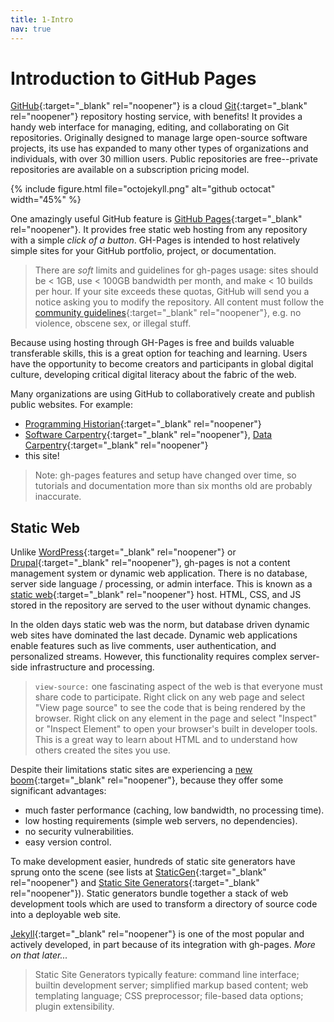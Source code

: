 ```yaml
---
title: 1-Intro
nav: true
---
```


# Introduction to GitHub Pages

[GitHub](https://github.com/){:target="_blank" rel="noopener"} is a cloud [Git](https://git-scm.com/){:target="_blank" rel="noopener"} repository hosting service, with benefits!
It provides a handy web interface for managing, editing, and collaborating on Git repositories.
Originally designed to manage large open-source software projects, its use has expanded to many other types of organizations and individuals, with over 30 million users.
Public repositories are free--private repositories are available on a subscription pricing model.

{% include figure.html file="octojekyll.png" alt="github octocat" width="45%" %}

One amazingly useful GitHub feature is [GitHub Pages](https://pages.github.com/){:target="_blank" rel="noopener"}.
It provides free static web hosting from any repository with a simple *click of a button*.
GH-Pages is intended to host relatively simple sites for your GitHub portfolio, project, or documentation.

> There are *soft* limits and guidelines for gh-pages usage: sites should be < 1GB, use < 100GB bandwidth per month, and make < 10 builds per hour.
> If your site exceeds these quotas, GitHub will send you a notice asking you to modify the repository.
> All content must follow the [community guidelines](https://help.github.com/articles/github-community-guidelines/){:target="_blank" rel="noopener"}, e.g. no violence, obscene sex, or illegal stuff.

Because using hosting through GH-Pages is free and builds valuable transferable skills, this is a great option for teaching and learning.
Users have the opportunity to become creators and participants in global digital culture, developing critical digital literacy about the fabric of the web.

Many organizations are using GitHub to collaboratively create and publish public websites. 
For example:

- [Programming Historian](http://programminghistorian.org/){:target="_blank" rel="noopener"}
- [Software Carpentry](https://software-carpentry.org/){:target="_blank" rel="noopener"}, [Data Carpentry](http://www.datacarpentry.org/){:target="_blank" rel="noopener"}
- this site!

> Note: gh-pages features and setup have changed over time, so tutorials and documentation more than six months old are probably inaccurate.

## Static Web

Unlike [WordPress](https://wordpress.com/){:target="_blank" rel="noopener"} or [Drupal](https://www.drupal.org/){:target="_blank" rel="noopener"}, gh-pages is not a content management system or dynamic web application.
There is no database, server side language / processing, or admin interface.
This is known as a [static web](https://en.wikipedia.org/wiki/Static_web_page){:target="_blank" rel="noopener"} host. 
HTML, CSS, and JS stored in the repository are served to the user without dynamic changes.

In the olden days static web was the norm, but database driven dynamic web sites have dominated the last decade.
Dynamic web applications enable features such as live comments, user authentication, and personalized streams. 
However, this functionality requires complex server-side infrastructure and processing.

> `view-source:` one fascinating aspect of the web is that everyone must share code to participate. 
> Right click on any web page and select "View page source" to see the code that is being rendered by the browser.
> Right click on any element in the page and select "Inspect" or "Inspect Element" to open your browser's built in developer tools.
> This is a great way to learn about HTML and to understand how others created the sites you use.

Despite their limitations static sites are experiencing a [new boom](https://www.smashingmagazine.com/2015/11/modern-static-website-generators-next-big-thing/){:target="_blank" rel="noopener"}, because they offer some significant advantages:
- much faster performance (caching, low bandwidth, no processing time).
- low hosting requirements (simple web servers, no dependencies).
- no security vulnerabilities.
- easy version control.

To make development easier, hundreds of static site generators have sprung onto the scene (see lists at [StaticGen](https://www.staticgen.com/){:target="_blank" rel="noopener"} and [Static Site Generators](https://staticsitegenerators.net/){:target="_blank" rel="noopener"}).
Static generators bundle together a stack of web development tools which are used to transform a directory of source code into a deployable web site.

[Jekyll](https://jekyllrb.com/){:target="_blank" rel="noopener"} is one of the most popular and actively developed, in part because of its integration with gh-pages.
*More on that later...*

> Static Site Generators typically feature: command line interface; builtin development server; simplified markup based content; web templating language; CSS preprocessor; file-based data options; plugin extensibility. 
